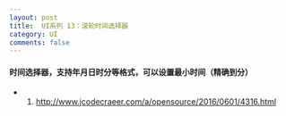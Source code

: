 ```yaml
---
layout: post
title:  UI系列 13：滚轮时间选择器
category: UI
comments: false
---
```


#### 时间选择器，支持年月日时分等格式，可以设置最小时间（精确到分）
 
 * 1. <http://www.jcodecraeer.com/a/opensource/2016/0601/4316.html>
 
 
 
 
 
 
 
 
 
 
 
 
 
 
 
 
 
 